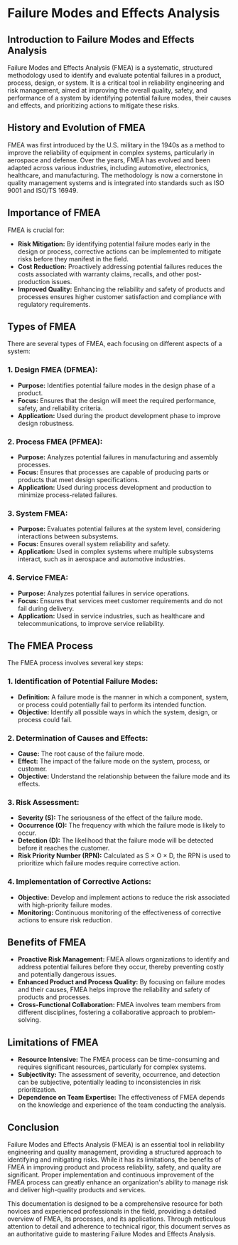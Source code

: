 # Failure Modes and Effects Analysis

## Introduction to Failure Modes and Effects Analysis

Failure Modes and Effects Analysis (FMEA) is a systematic, structured methodology used to identify and evaluate potential failures in a product, process, design, or system. It is a critical tool in reliability engineering and risk management, aimed at improving the overall quality, safety, and performance of a system by identifying potential failure modes, their causes and effects, and prioritizing actions to mitigate these risks.

## History and Evolution of FMEA

FMEA was first introduced by the U.S. military in the 1940s as a method to improve the reliability of equipment in complex systems, particularly in aerospace and defense. Over the years, FMEA has evolved and been adapted across various industries, including automotive, electronics, healthcare, and manufacturing. The methodology is now a cornerstone in quality management systems and is integrated into standards such as ISO 9001 and ISO/TS 16949.

## Importance of FMEA

FMEA is crucial for:

- **Risk Mitigation:** By identifying potential failure modes early in the design or process, corrective actions can be implemented to mitigate risks before they manifest in the field.
- **Cost Reduction:** Proactively addressing potential failures reduces the costs associated with warranty claims, recalls, and other post-production issues.
- **Improved Quality:** Enhancing the reliability and safety of products and processes ensures higher customer satisfaction and compliance with regulatory requirements.

## Types of FMEA

There are several types of FMEA, each focusing on different aspects of a system:

### 1. **Design FMEA (DFMEA):**

- **Purpose:** Identifies potential failure modes in the design phase of a product.
- **Focus:** Ensures that the design will meet the required performance, safety, and reliability criteria.
- **Application:** Used during the product development phase to improve design robustness.

### 2. **Process FMEA (PFMEA):**

- **Purpose:** Analyzes potential failures in manufacturing and assembly processes.
- **Focus:** Ensures that processes are capable of producing parts or products that meet design specifications.
- **Application:** Used during process development and production to minimize process-related failures.

### 3. **System FMEA:**

- **Purpose:** Evaluates potential failures at the system level, considering interactions between subsystems.
- **Focus:** Ensures overall system reliability and safety.
- **Application:** Used in complex systems where multiple subsystems interact, such as in aerospace and automotive industries.

### 4. **Service FMEA:**

- **Purpose:** Analyzes potential failures in service operations.
- **Focus:** Ensures that services meet customer requirements and do not fail during delivery.
- **Application:** Used in service industries, such as healthcare and telecommunications, to improve service reliability.

## The FMEA Process

The FMEA process involves several key steps:

### 1. **Identification of Potential Failure Modes:**

- **Definition:** A failure mode is the manner in which a component, system, or process could potentially fail to perform its intended function.
- **Objective:** Identify all possible ways in which the system, design, or process could fail.

### 2. **Determination of Causes and Effects:**

- **Cause:** The root cause of the failure mode.
- **Effect:** The impact of the failure mode on the system, process, or customer.
- **Objective:** Understand the relationship between the failure mode and its effects.

### 3. **Risk Assessment:**

- **Severity (S):** The seriousness of the effect of the failure mode.
- **Occurrence (O):** The frequency with which the failure mode is likely to occur.
- **Detection (D):** The likelihood that the failure mode will be detected before it reaches the customer.
- **Risk Priority Number (RPN):** Calculated as S × O × D, the RPN is used to prioritize which failure modes require corrective action.

### 4. **Implementation of Corrective Actions:**

- **Objective:** Develop and implement actions to reduce the risk associated with high-priority failure modes.
- **Monitoring:** Continuous monitoring of the effectiveness of corrective actions to ensure risk reduction.

## Benefits of FMEA

- **Proactive Risk Management:** FMEA allows organizations to identify and address potential failures before they occur, thereby preventing costly and potentially dangerous issues.
- **Enhanced Product and Process Quality:** By focusing on failure modes and their causes, FMEA helps improve the reliability and safety of products and processes.
- **Cross-Functional Collaboration:** FMEA involves team members from different disciplines, fostering a collaborative approach to problem-solving.

## Limitations of FMEA

- **Resource Intensive:** The FMEA process can be time-consuming and requires significant resources, particularly for complex systems.
- **Subjectivity:** The assessment of severity, occurrence, and detection can be subjective, potentially leading to inconsistencies in risk prioritization.
- **Dependence on Team Expertise:** The effectiveness of FMEA depends on the knowledge and experience of the team conducting the analysis.

## Conclusion

Failure Modes and Effects Analysis (FMEA) is an essential tool in reliability engineering and quality management, providing a structured approach to identifying and mitigating risks. While it has its limitations, the benefits of FMEA in improving product and process reliability, safety, and quality are significant. Proper implementation and continuous improvement of the FMEA process can greatly enhance an organization's ability to manage risk and deliver high-quality products and services.

This documentation is designed to be a comprehensive resource for both novices and experienced professionals in the field, providing a detailed overview of FMEA, its processes, and its applications. Through meticulous attention to detail and adherence to technical rigor, this document serves as an authoritative guide to mastering Failure Modes and Effects Analysis.
